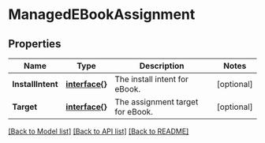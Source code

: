 # ManagedEBookAssignment

## Properties

Name | Type | Description | Notes
------------ | ------------- | ------------- | -------------
**InstallIntent** | [**interface{}**](.md) | The install intent for eBook. | [optional] 
**Target** | [**interface{}**](.md) | The assignment target for eBook. | [optional] 

[[Back to Model list]](../README.md#documentation-for-models) [[Back to API list]](../README.md#documentation-for-api-endpoints) [[Back to README]](../README.md)


